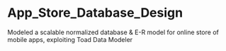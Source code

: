 # App_Store_Database_Design
Modeled a scalable normalized database &amp; E-R model for online store of mobile apps, exploiting Toad Data Modeler
